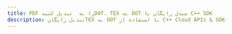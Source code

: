 ---title: PDF را به  تبدیل کنیدDOT، TEX به DOT مبدل رایگان یا C++ SDKdescription: تبدیل رایگانTEX به DOT با استفاده از C++ Cloud APIs & SDK همچنین اسناد PDF را در Cloud ایجاد، ویرایش و رندر کنید.---